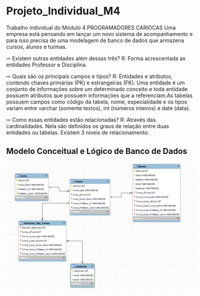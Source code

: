 # Projeto_Individual_M4

Trabalho individual do Módulo 4 PROGRAMADORES CARIOCAS
Uma empresa está pensando em lançar um novo sistema de acompanhamento e para isso precisa de uma modelagem de banco de dados que armazena cursos, alunos e turmas.

⇨ Existem outras entidades além dessas três? R: Forma acrescentada as entidades Professor e Disciplina.

⇨ Quais são os principais campos e tipos? R: Entidades e atributos, contendo chaves primárias (PK) e estrangeiras (FK). Uma entidade é um conjunto de informações sobre um determinado conceito e toda entidade possuem atributos que possuem informações que a referenciam.As tabelas possuem campos como código da tabela, nome, especialidade e os tipos variam entre varchar (somente textos), int (números inteiros) e date (data).


⇨ Como essas entidades estão relacionadas? R: Através das cardinalidades. Nela são definidos os graus de relação entre duas entidades ou tabelas. Existem 3 níveis de relacionamento:

## Modelo Conceitual e Lógico de Banco de Dados
![image](https://github.com/clarasouza2005/Projeto_Individual_M4/blob/main/imagem_do_diagrama.png)
